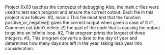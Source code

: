 Project 0x03 teaches the concepts of debugging
Also, the main.c files were used to test each program and ensure the correct output. Each file in this project is as follows:
#0, main.c This file must test that the function positive_or_negative() gives the correct output when given a case of 0
#1, Comment out (don’t delete it!) the part of the code that is causing the output to go into an infinite loop.
#2, This program prints the largest of three integers.
#3, This program converts a date to the day of year and determines how many days are left in the year, taking leap year into consideration.
